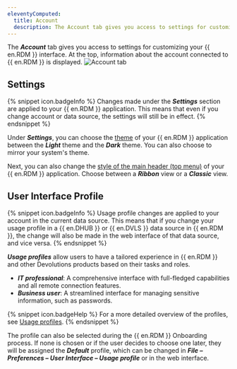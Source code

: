 ```yaml
---
eleventyComputed:
  title: Account
  description: The Account tab gives you access to settings for customizing your {{ en.RDM }} interface.
---
```

The ***Account*** tab gives you access to settings for customizing your {{ en.RDM }} interface. At the top, information about the account connected to {{ en.RDM }} is displayed.
![Account tab](https://cdnweb.devolutions.net/docs/docs_en_rdm_mac_RDMMac2075.png)

## Settings

{% snippet icon.badgeInfo %}
Changes made under the ***Settings*** section are applied to your {{ en.RDM }} application. This means that even if you change account or data source, the settings will still be in effect.
{% endsnippet %}

Under ***Settings***, you can choose the [theme](/rdm/mac/user-interface/customization/theme/) of your {{ en.RDM }} application between the ***Light*** theme and the ***Dark*** theme. You can also choose to mirror your system's theme.

Next, you can also change the [style of the main header (top menu)](/rdm/mac/user-interface/ribbon/) of your {{ en.RDM }} application. Choose between a ***Ribbon*** view or a ***Classic*** view.

## User Interface Profile

{% snippet icon.badgeInfo %}
Usage profile changes are applied to your account in the current data source. This means that if you change your usage profile in a {{ en.DHUB }} or {{ en.DVLS }} data source in {{ en.RDM }}, the change will also be made in the web interface of that data source, and vice versa.
{% endsnippet %}

***Usage profiles*** allow users to have a tailored experience in {{ en.RDM }} and other Devolutions products based on their tasks and roles.

* ***IT professional***: A comprehensive interface with full-fledged capabilities and all remote connection features.
* ***Business user***: A streamlined interface for managing sensitive information, such as passwords.

{% snippet icon.badgeHelp %}
For a more detailed overview of the profiles, see [Usage profiles](/rdm/mac/user-interface/customization/usage-profiles/).
{% endsnippet %}

The profile can also be selected during the {{ en.RDM }} Onboarding process. If none is chosen or if the user decides to choose one later, they will be assigned the ***Default*** profile, which can be changed in ***File – Preferences – User Interface – Usage profile*** or in the web interface.
